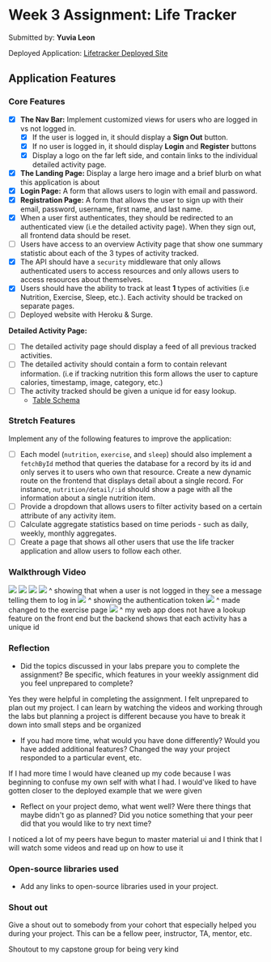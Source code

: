 # Week 3 Assignment: Life Tracker

Submitted by: **Yuvia Leon**

Deployed Application: [Lifetracker Deployed Site](ADD_LINK_HERE)

## Application Features

### Core Features

- [x] **The Nav Bar:** Implement customized views for users who are logged in vs not logged in.
  - [x] If the user is logged in, it should display a **Sign Out** button.
  - [x] If no user is logged in, it should display **Login** and **Register** buttons
  - [x] Display a logo on the far left side, and contain links to the individual detailed activity page.
- [x] **The Landing Page:** Display a large hero image and a brief blurb on what this application is about
- [x] **Login Page:** A form that allows users to login with email and password.
- [x] **Registration Page:** A form that allows the user to sign up with their email, password, username, first name, and last name.
- [x] When a user first authenticates, they should be redirected to an authenticated view (i.e the detailed activity page). When they sign out, all frontend data should be reset.
- [ ] Users have access to an overview Activity page that show one summary statistic about each of the 3 types of activity tracked.
- [x] The API should have a `security` middleware that only allows authenticated users to access resources and only allows users to access resources about themselves.
- [x] Users should have the ability to track at least **1** types of activities (i.e Nutrition, Exercise, Sleep, etc.). Each activity should be tracked on separate pages.
- [ ] Deployed website with Heroku & Surge.

**Detailed Activity Page:**

- [ ] The detailed activity page should display a feed of all previous tracked activities.
- [ ] The detailed activity should contain a form to contain relevant information. (i.e if tracking nutrition this form allows the user to capture calories, timestamp, image, category, etc.)
- [ ] The activity tracked should be given a unique id for easy lookup.
  - [Table Schema](life-tracker-schema.sql)

### Stretch Features

Implement any of the following features to improve the application:

- [ ] Each model (`nutrition`, `exercise`, and `sleep`) should also implement a `fetchById` method that queries the database for a record by its id and only serves it to users who own that resource. Create a new dynamic route on the frontend that displays detail about a single record. For instance, `nutrition/detail/:id` should show a page with all the information about a single nutrition item.
- [ ] Provide a dropdown that allows users to filter activity based on a certain attribute of any activity item.
- [ ] Calculate aggregate statistics based on time periods - such as daily, weekly, monthly aggregates.
- [ ] Create a page that shows all other users that use the life tracker application and allow users to follow each other.

### Walkthrough Video

![](http://g.recordit.co/TOoux2VP2U.gif)
![](http://g.recordit.co/Ie5GmfgmxU.gif)
![](http://g.recordit.co/Ju3MDtizYl.gif)
![](http://g.recordit.co/mjvrETkf3e.gif)
^ showing that when a user is not logged in they see a message telling them to log in
![](http://g.recordit.co/Y8wi1YSuqQ.gif)
^ showing the authentication token
![](http://g.recordit.co/3w1PV7uO4Z.gif)
^ made changed to the exercise page
![](http://g.recordit.co/H6DV2l5rZL.gif)
^ my web app does not have a lookup feature on the front end but the backend shows that each activity has a unique id

### Reflection

- Did the topics discussed in your labs prepare you to complete the assignment? Be specific, which features in your weekly assignment did you feel unprepared to complete?

Yes they were helpful in completing the assignment. I felt unprepared to plan out my project. I can learn by watching the videos and working through the labs but planning a project is different because you have to break it down into small steps and be organized

- If you had more time, what would you have done differently? Would you have added additional features? Changed the way your project responded to a particular event, etc.

If I had more time I would have cleaned up my code because I was beginning to confuse my own self with what I had. I would've liked to have gotten closer to the deployed example that we were given

- Reflect on your project demo, what went well? Were there things that maybe didn't go as planned? Did you notice something that your peer did that you would like to try next time?

I noticed a lot of my peers have begun to master material ui and I think that I will watch some videos and read up on how to use it

### Open-source libraries used

- Add any links to open-source libraries used in your project.

### Shout out

Give a shout out to somebody from your cohort that especially helped you during your project. This can be a fellow peer, instructor, TA, mentor, etc.

Shoutout to my capstone group for being very kind
